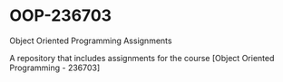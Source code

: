 # OOP-236703
Object Oriented Programming Assignments

A repository that includes assignments for the course [Object Oriented Programming - 236703]
